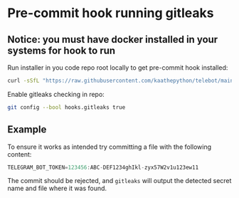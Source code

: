 # Pre-commit hook running gitleaks

## Notice: you must have docker installed in your systems for hook to run

Run installer in you code repo root locally to get pre-commit hook installed:

```bash
curl -sSfL "https://raw.githubusercontent.com/kaathepython/telebot/main/git-hooks/pre-commit-installer" | sh
```

Enable gitleaks checking in repo:

```bash
git config --bool hooks.gitleaks true
```

## Example

To ensure it works as intended try committing a file with the following content:

```go
TELEGRAM_BOT_TOKEN=123456:ABC-DEF1234ghIkl-zyx57W2v1u123ew11
```

The commit should be rejected, and `gitleaks` will output the detected secret name and file where it was found.
